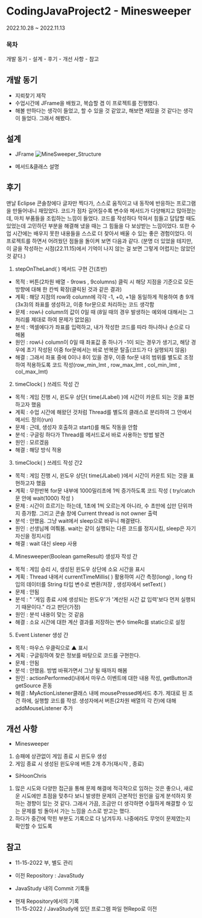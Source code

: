 # CodingJavaProject2 - Minesweeper
2022.10.28 ~ 2022.11.13

### 목차
개발 동기 - 설계 - 후기 - 개선 사항 - 참고

## 개발 동기
- 지뢰찾기 제작
- 수업시간에 JFrame을 배웠고, 복습할 겸 이 프로젝트를 진행했다.
- 해볼 만하다는 생각이 들었고, 할 수 있을 것 같았고, 해보면 재밌을 것 같다는 생각이 들었다. 그래서 해봤다. 

## 설계
- JFrame 
![MineSweeper_Structure](https://user-images.githubusercontent.com/109140000/202059040-12dd3a37-6f95-4962-8275-bc54b52125a9.png)

- 메서드&클래스 설명
 
## 후기
맨날 Eclipse 콘솔창에다 글자만 찍다가, 스스로 움직이고 내 동작에 반응하는 프로그램을 만들어내니 재밌었다.
코드가 점차 길어질수록 변수와 메서드가 다양해지고 많아졌는데, 마치 부품들을 조립하는 느낌이 들었다.
코드를 작성하다 막혀서 힘들고 답답할 때도 있었는데 고민하던 부분을 해결해 냈을 때는 그 힘듦을 다 보상받는 느낌이었다.
또한 수업 시간에는 배우지 못한 내용들을 스스로 더 찾아서 배울 수 있는 좋은 경험이었다. 
이 프로젝트를 하면서 어려웠던 점들을 돌이켜 보면 다음과 같다.
(분명 더 있었을 테지만, 이 글을 작성하는 시점(22.11.15)에서 기억이 나지 않는 걸 보면 그렇게 어렵지는 않았던 것 같다.)

1) stepOnTheLand( ) 메서드 구현 간(초반) 
- 목적 : 버튼(2차원 배열 - 9rows , 9columns) 클릭 시 해당 지점을 기준으로 모든 방향에 대해 한 칸씩 확장(클릭된 것과 같은 결과)
- 계획 : 해당 지점의 row와 column에 각각 -1, +0, +1을 동일하게 적용하여 총 9개(3x3)의 좌표를 생성하고, 이중 for문으로 처리하는 코드 생각함
- 문제 : row나 column의 값이 0일 때 (8일 때의 경우 발생하는 예외에 대해서는 그 처리를 제대로 하여 문제가 없었음)
- 분석 : 엑셀에다가 좌표를 입력하고, 내가 작성한 코드를 따라 하나하나 손으로 다 해봄
- 원인 : row나 column이 0일 때 좌표값 중 하나가 -1이 되는 경우가 생기고, 해당 경우에 초기 작성된 이중 for문에서는 바로 반복문 탈출(코드가 다 실행되지 않음)
- 해결 : 그래서 좌표 중에 0이나 8이 있을 경우, 이중 for문 내의 범위를 별도로 조정하여 적용하도록 코드 작성(row_min_lmt , row_max_lmt , col_min_lmt , col_max_lmt)
2) timeClock( ) 쓰레드 작성 간
- 목적 : 게임 진행 시, 윈도우 상단( time(JLabel) )에 시간이 카운트 되는 것을 표현하고자 했음
- 계획 : 수업 시간에 해왔던 것처럼 Thread를 별도의 클래스로 분리하여 그 안에서 메서드 정의(run)
- 문제 : 근데, 생성자 호출하고 start()를 해도 작동을 안함
- 분석 : 구글링 하다가 Thread를 메서드로서 바로 사용하는 방법 발견
- 원인 : 모르겠음
- 해결 : 해당 방식 적용
3) timeClock( ) 쓰레드 작성 간2
- 목적 : 게임 진행 시, 윈도우 상단( time(JLabel) )에서 시간이 카운트 되는 것을 표현하고자 했음
- 계획 : 무한반복 for문 내부에 1000밀리초에 1씩 증가하도록 코드 작성 ( try/catch문 안에 wait(1000) 작성 )
- 문제 : 시간이 흐르기는 하는데, 1초에 1씩 오르는게 아니라, 수 초만에 십만 단위까지 증가함. 그리고 콘솔 창에 Current thread is not owner 출력
- 분석 : 안했음. 그냥 wait에서 sleep으로 바꾸니 해결됐다.
- 원인 : 선생님께 여쭤봄. wait는 같이 실행되는 다른 코드를 정지시킴, sleep은 자기 자신을 정지시킴  
- 해결 : wait 대신 sleep 사용
4) Minesweeper(Boolean gameResult) 생성자 작성 간
- 목적 : 게임 승리 시, 생성된 윈도우 상단에 소요 시간을 표시
- 계획 : Thread 내에서 currentTimeMillis( ) 활용하여 시간 측정(long) , long 타입의 데이터를 String 타입 변수로 변환/저장 , 생성자에서 setText( )
- 문제 : 안됨
- 분석 : " '게임 종료 시에 생성되는 윈도우'가 '계산된 시간 값 입력'보다 먼저 실행되기 때문이다." 라고 판단(가정)
- 원인 : 분석 내용이 맞는 것 같음
- 해결 : 소요 시간에 대한 계산 결과를 저장하는 변수 timeRc를 static으로 설정
5) Event Listener 생성 간
- 목적 : 마우스 우클릭으로 ▲ 표시
- 계획 : 구글링하여 찾은 정보를 바탕으로 코드를 구현한다.
- 문제 : 안됨 
- 분석 : 안했음. 방법 바꿔가면서 그냥 될 때까지 해봄
- 원인 : actionPerformed()내에서 마우스 이벤트에 대한 내용 작성, getButton과 getSource 혼동
- 해결 : MyActionListener클래스 내에 mousePressed메서드 추가. 제대로 된 조건 하에, 실행할 코드를 작성. 생성자에서 버튼(2차원 배열의 각 칸)에 대해 addMouseListener 추가

## 개선 사항 
- Minesweeper
1) 승패에 상관없이 게임 종료 시 윈도우 생성
2) 게임 종료 시 생성된 윈도우에 버튼 2개 추가(재시작 , 종료)
- SiHoonChris
1) 많은 시도와 다양한 접근을 통해 문제 해결에 적극적으로 임하는 것은 좋으나,
새로운 시도에만 초점을 맞추다 보니 발생한 문제의 근본적인 원인을 깊게 분석하지 못하는 경향이 있는 것 같다.
그래서 가끔, 조금만 더 생각하면 수월하게 해결할 수 있는 문제를 빙 돌아서 가는 느낌을 스스로 받고는 했다.
2) 하다가 중간에 막힌 부분도 기록으로 다 남겨두자. 나중에라도 무엇이 문제였는지 확인할 수 있도록

## 참고
- 11-15-2022 부, 별도 관리
- 이전 Repository : JavaStudy
- JavaStudy 내의 Commit 기록들

- 현재 Repository에서의 기록  
11-15-2022 / JavaStudy에 있던 프로그램 파일 현Repo로 이전 
